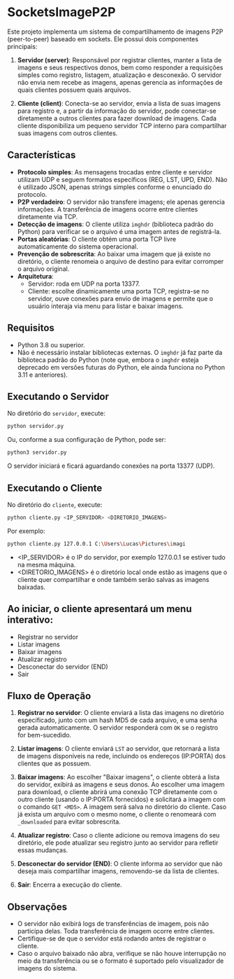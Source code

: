 # SocketsImageP2P


Este projeto implementa um sistema de compartilhamento de imagens P2P (peer-to-peer) baseado em sockets. Ele possui dois componentes principais:

1. **Servidor (server)**: Responsável por registrar clientes, manter a lista de imagens e seus respectivos donos, bem como responder a requisições simples como registro, listagem, atualização e desconexão. O servidor não envia nem recebe as imagens, apenas gerencia as informações de quais clientes possuem quais arquivos.

2. **Cliente (client)**: Conecta-se ao servidor, envia a lista de suas imagens para registro e, a partir da informação do servidor, pode conectar-se diretamente a outros clientes para fazer download de imagens. Cada cliente disponibiliza um pequeno servidor TCP interno para compartilhar suas imagens com outros clientes.
## Características

- **Protocolo simples**: As mensagens trocadas entre cliente e servidor utilizam UDP e seguem formatos específicos (REG, LST, UPD, END). Não é utilizado JSON, apenas strings simples conforme o enunciado do protocolo.
- **P2P verdadeiro**: O servidor não transfere imagens; ele apenas gerencia informações. A transferência de imagens ocorre entre clientes diretamente via TCP.
- **Detecção de imagens**: O cliente utiliza `imghdr` (biblioteca padrão do Python) para verificar se o arquivo é uma imagem antes de registrá-la.
- **Portas aleatórias**: O cliente obtém uma porta TCP livre automaticamente do sistema operacional.
- **Prevenção de sobrescrita**: Ao baixar uma imagem que já existe no diretório, o cliente renomeia o arquivo de destino para evitar corromper o arquivo original.
- **Arquitetura**:
  - Servidor: roda em UDP na porta 13377.
  - Cliente: escolhe dinamicamente uma porta TCP, registra-se no servidor, ouve conexões para envio de imagens e permite que o usuário interaja via menu para listar e baixar imagens.
## Requisitos

- Python 3.8 ou superior.
- Não é necessário instalar bibliotecas externas. O `imghdr` já faz parte da biblioteca padrão do Python (note que, embora o `imghdr` esteja deprecado em versões futuras do Python, ele ainda funciona no Python 3.11 e anteriores).

## Executando o Servidor

No diretório do `servidor`, execute:

```bash
python servidor.py 
```
Ou, conforme a sua configuração de Python, pode ser:

```bash
python3 servidor.py 
```

O servidor iniciará e ficará aguardando conexões na porta 13377 (UDP).


## Executando o Cliente

No diretório do `cliente`, execute:

```bash
python cliente.py <IP_SERVIDOR> <DIRETORIO_IMAGENS>
```
Por exemplo:

```bash
python cliente.py 127.0.0.1 C:\Users\Lucas\Pictures\imagi
```
- <IP_SERVIDOR> é o IP do servidor, por exemplo 127.0.0.1 se estiver tudo na mesma máquina.
- <DIRETORIO_IMAGENS> é o diretório local onde estão as imagens que o cliente quer compartilhar e onde também serão salvas as imagens baixadas.

## Ao iniciar, o cliente apresentará um menu interativo:

- Registrar no servidor
- Listar imagens
- Baixar imagens
- Atualizar registro
- Desconectar do servidor (END)
- Sair


## Fluxo de Operação

1. **Registrar no servidor**: O cliente enviará a lista das imagens no diretório especificado, junto com um hash MD5 de cada arquivo, e uma senha gerada automaticamente. O servidor responderá com `OK` se o registro for bem-sucedido.

2. **Listar imagens**: O cliente enviará `LST` ao servidor, que retornará a lista de imagens disponíveis na rede, incluindo os endereços (IP:PORTA) dos clientes que as possuem.

3. **Baixar imagens**: Ao escolher "Baixar imagens", o cliente obterá a lista do servidor, exibirá as imagens e seus donos. Ao escolher uma imagem para download, o cliente abrirá uma conexão TCP diretamente com o outro cliente (usando o IP:PORTA fornecidos) e solicitará a imagem com o comando `GET <MD5>`. A imagem será salva no diretório do cliente. Caso já exista um arquivo com o mesmo nome, o cliente o renomeará com `_downloaded` para evitar sobrescrita.

4. **Atualizar registro**: Caso o cliente adicione ou remova imagens do seu diretório, ele pode atualizar seu registro junto ao servidor para refletir essas mudanças.

5. **Desconectar do servidor (END)**: O cliente informa ao servidor que não deseja mais compartilhar imagens, removendo-se da lista de clientes.

6. **Sair**: Encerra a execução do cliente.

## Observações

- O servidor não exibirá logs de transferências de imagem, pois não participa delas. Toda transferência de imagem ocorre entre clientes.
- Certifique-se de que o servidor está rodando antes de registrar o cliente.
- Caso o arquivo baixado não abra, verifique se não houve interrupção no meio da transferência ou se o formato é suportado pelo visualizador de imagens do sistema.
